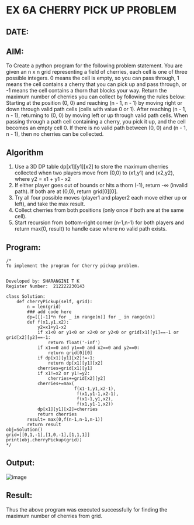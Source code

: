 
# EX 6A CHERRY PICK UP PROBLEM
## DATE:
## AIM:
To Create a python program for the following problem statement.
You are given an n x n grid representing a field of cherries, each cell is one of three possible integers.
0	means the cell is empty, so you can pass through,
1	means the cell contains a cherry that you can pick up and pass through, or
-1 means the cell contains a thorn that blocks your way.
Return the maximum number of cherries you can collect by following the rules below:
Starting at the position (0, 0) and reaching (n - 1, n - 1) by moving right or down through valid path cells (cells with value 0 or 1).
After reaching (n - 1, n - 1), returning to (0, 0) by moving left or up through valid path cells.
When passing through a path cell containing a cherry, you pick it up, and the cell becomes an empty cell 0. If there is no valid path between (0, 0) and (n - 1, n - 1), then no cherries can be collected.



## Algorithm
1. Use a 3D DP table dp[x1][y1][x2] to store the maximum cherries collected when two players move from (0,0) to (x1,y1) and (x2,y2), where y2 = x1 + y1 - x2 
2. If either player goes out of bounds or hits a thorn (-1), return -∞ (invalid path). If both are at (0,0), return grid[0][0].
3. Try all four possible moves (player1 and player2 each move either up or left), and take the max result.
4. Collect cherries from both positions (only once if both are at the same cell).
5. Start recursion from bottom-right corner (n-1,n-1) for both players and return max(0, result) to handle case where no valid path exists.

## Program:
```
/*
To implement the program for Cherry pickup problem.


Developed by: SHARANGINI T K
Register Number:  212222230143

class Solution:
    def cherryPickup(self, grid):
        n = len(grid)
        ### add code here
        dp=[[[-1]*n for _ in range(n)] for _ in range(n)]
        def f(x1,y1,x2):
            y2=x1+y1-x2
            if x1<0 or y1<0 or x2<0 or y2<0 or grid[x1][y1]==-1 or grid[x2][y2]==-1:
                return float('-inf')
            if x1==0 and y1==0 and x2==0 and y2==0:
                return grid[0][0]
            if dp[x1][y1][x2]!=-1:
                return dp[x1][y1][x2]
            cherries=grid[x1][y1]
            if x1!=x2 or y1!=y2:
                cherries+=grid[x2][y2]
            cherries+=max(
                          f(x1-1,y1,x2-1),
                           f(x1,y1-1,x2-1),
                           f(x1-1,y1,x2),
                           f(x1,y1-1,x2))
            dp[x1][y1][x2]=cherries
            return cherries
        result= max(0,f(n-1,n-1,n-1))
        return result
obj=Solution()
grid=[[0,1,-1],[1,0,-1],[1,1,1]]        
print(obj.cherryPickup(grid))
*/
```

## Output:
![image](https://github.com/user-attachments/assets/ce1cf2d2-ba57-464c-a9d4-139ea9283192)




## Result:
Thus the above program was executed successfully for finding the maximum number of cherries from grid.
